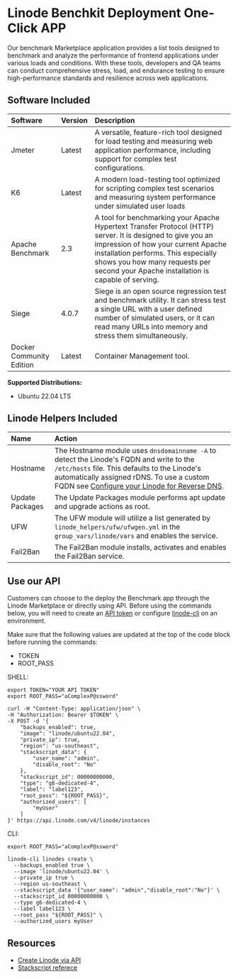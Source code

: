 # Linode Benchkit Deployment One-Click APP

Our benchmark Marketplace application provides a list tools designed to benchmark and analyze the performance of frontend applications under various loads and conditions. With these tools, developers and QA teams can conduct comprehensive stress, load, and endurance testing to ensure high-performance standards and resilience across web applications.

## Software Included

| Software  | Version   | Description   |
| :---      | :----     | :---          |
| Jmeter    | Latest    | A versatile, feature-rich tool designed for load testing and measuring web application performance, including support for complex test configurations. |
| K6    | Latest    |  A modern load-testing tool optimized for scripting complex test scenarios and measuring system performance under simulated user loads |
| Apache Benchmark    | 2.3    | A tool for benchmarking your Apache Hypertext Transfer Protocol (HTTP) server. It is designed to give you an impression of how your current Apache installation performs. This especially shows you how many requests per second your Apache installation is capable of serving. |
| Siege    | 4.0.7    | Siege is an open source regression test and benchmark utility. It can stress test a single URL with a user defined number of simulated users, or it can read many URLs into memory and stress them simultaneously. |
| Docker Community Edition    | Latest    | Container Management tool. |

**Supported Distributions:**

- Ubuntu 22.04 LTS

## Linode Helpers Included

| Name  | Action  |
| :---  | :---    |
| Hostname   | The Hostname module uses `dnsdomainname -A` to detect the Linode's FQDN and write to the `/etc/hosts` file. This defaults to the Linode's automatically assigned rDNS. To use a custom FQDN see [Configure your Linode for Reverse DNS](https://www.linode.com/docs/guides/configure-your-linode-for-reverse-dns/).  |
| Update Packages   | The Update Packages module performs apt update and upgrade actions as root.  |
| UFW   | The UFW module will utilize a list generated by `linode_helpers/ufw/ufwgen.yml` in the `group_vars/linode/vars` and enables the service.  |
| Fail2Ban   | The Fail2Ban module installs, activates and enables the Fail2Ban service.  |

## Use our API

Customers can choose to the deploy the Benchmark app through the Linode Marketplace or directly using API. Before using the commands below, you will need to create an [API token](https://www.linode.com/docs/products/tools/linode-api/get-started/#create-an-api-token) or configure [linode-cli](https://www.linode.com/products/cli/) on an environment.

Make sure that the following values are updated at the top of the code block before running the commands:
- TOKEN
- ROOT_PASS

SHELL:
```
export TOKEN="YOUR API TOKEN"
export ROOT_PASS="aComplexP@ssword"

curl -H "Content-Type: application/json" \
-H "Authorization: Bearer $TOKEN" \
-X POST -d '{
    "backups_enabled": true,
    "image": "linode/ubuntu22.04",
    "private_ip": true,
    "region": "us-southeast",
    "stackscript_data": {
        "user_name": "admin",
        "disable_root": "No"
    },
    "stackscript_id": 00000000000,
    "type": "g6-dedicated-4",
    "label": "label123",
    "root_pass": "${ROOT_PASS}",
    "authorized_users": [
        "myUser"
    ]
}' https://api.linode.com/v4/linode/instances
```

CLI:
```
export ROOT_PASS="aComplexP@ssword"

linode-cli linodes create \
  --backups_enabled true \
  --image 'linode/ubuntu22.04' \
  --private_ip true \
  --region us-southeast \
  --stackscript_data '{"user_name": "admin","disable_root":"No"}' \
  --stackscript_id 00000000000 \
  --type g6-dedicated-4 \
  --label label123 \
  --root_pass "${ROOT_PASS}" \
  --authorized_users myUser
```

## Resources

- [Create Linode via API](https://www.linode.com/docs/api/linode-instances/#linode-create)
- [Stackscript referece](https://www.linode.com/docs/guides/writing-scripts-for-use-with-linode-stackscripts-a-tutorial/#user-defined-fields-udfs)


